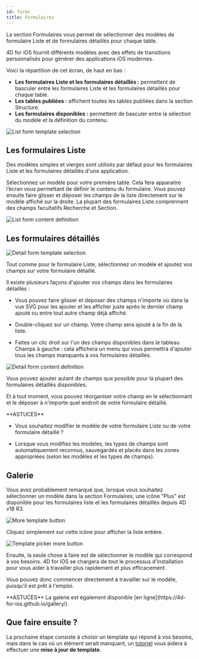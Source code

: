 ```yaml
---
id: forms
title: Formulaires
---
```


La section Formulaires vous permet de sélectionner des modèles de formulaire Liste et de formulaires détaillés pour chaque table.

4D for iOS fournit différents modèles avec des effets de transitions personnalisés pour générer des applications iOS modernes.

Voici la répartition de cet écran, de haut en bas :

* **Les formulaires Liste et les formulaires détaillés :** permettent de basculer entre les formulaires Liste et les formulaires détaillés pour chaque table.
* **Les tables publiées :** affichent toutes les tables publiées dans la section Structure.
* **Les formulaires disponibles :** permettent de basculer entre la sélection du modèle et la définition du contenu.

![List form template selection](assets/fr/project-editor/Forms-section-templates-selection-4D-for-iOS.png)

## Les formulaires Liste

Des modèles simples et vierges sont utilisés par défaut pour les formulaires Liste et les formulaires détaillés d'une application.

Sélectionnez un modèle pour votre première table. Cela fera apparaitre l’écran vous permettant de définir le contenu du formulaire. Vous pouvez ensuite faire glisser et déposer les champs de la liste directement sur le modèle affiché sur la droite. La plupart des formulaires Liste comprennent des champs facultatifs Recherche et Section.

![List form content definition](assets/fr/project-editor/Forms-section-content-definition-4D-for-iOS.png)

## Les formulaires détaillés

![Detail form template selection](assets/fr/project-editor/Forms-section-detail-form-templates-selection-4D-for-iOS.png)

Tout comme pour le formulaire Liste, sélectionnez un modèle et ajoutez vos champs sur votre formulaire détaillé.

Il existe plusieurs façons d'ajouter vos champs dans les formulaires détaillés :

* Vous pouvez faire glisser et déposer des champs n'importe où dans la vue SVG pour les ajouter et les afficher juste après le dernier champ ajouté ou entre tout autre champ déjà affiché.

* Double-cliquez sur un champ. Votre champ sera ajouté à la fin de la liste.

* Faites un clic droit sur l'un des champs disponibles dans le tableau Champs à gauche : cela affichera un menu qui vous permettra d'ajouter tous les champs manquants à vos formulaires détaillés.

![Detail form content definition](assets/fr/project-editor/Forms-section-detail-form-content-definition-4D-for-iOS.png)

Vous pouvez ajouter autant de champs que possible pour la plupart des formulaires détaillés disponibles.

Et à tout moment, vous pouvez réorganiser votre champ en le sélectionnant et le déposer à n'importe quel endroit de votre formulaire détaillé.

<div markdown="1" class = "tips">
**ASTUCES**

* Vous souhaitez modifier le modèle de votre formulaire Liste ou de votre formulaire détaillé ?

* Lorsque vous modifiez les modèles, les types de champs sont automatiquement reconnus, sauvegardés et placés dans les zones appropriées (selon les modèles et les types de champs).
</div>

## Galerie

Vous avez probablement remarqué que, lorsque vous souhaitez sélectionner un modèle dans la section Formulaires, une icône "Plus" est disponible pour les formulaires liste et les formulaires détaillés depuis 4D v18 R3.

![More template button](assets/en/project-editor/Forms-more-button.png)

Cliquez simplement sur cette icône pour afficher la liste entière.

![Template picker more button](assets/en/project-editor/Forms-template-gallery.png)

Ensuite, la seule chose à faire est de sélectionner le modèle qui correspond à vos besoins. 4D for iOS se chargera de tout le processus d'installation pour vous aider à travailler plus rapidement et plus efficacement.

Vous pouvez donc commencer directement à travailler sur le modèle, puisqu'il est prêt à l'emploi.

<div markdown="1" class = "tips">
**ASTUCES**
La galerie est également disponible [en ligne](https://4d-for-ios.github.io/gallery/).
</div>

## Que faire ensuite ?

La prochaine étape consiste à choisir un template qui répond à vos besoins, mais dans le cas où un élément serait manquant, un [tutoriel](gallery-template-update.html) vous aidera à effectuer une **mise à jour de template**.
